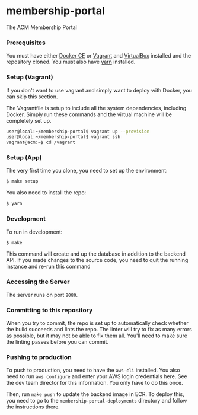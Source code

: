 # membership-portal 

The ACM Membership Portal


### Prerequisites

You must have either [Docker CE](https://docs.docker.com/install/) or [Vagrant](https://www.vagrantup.com/downloads.html) and [VirtualBox](https://www.virtualbox.org/wiki/Downloads) installed and the repository cloned. You must also have [yarn](https://yarnpkg.com/en/) installed.


### Setup (Vagrant)

If you don't want to use vagrant and simply want to deploy with Docker, you can skip this section.

The Vagrantfile is setup to include all the system dependencies, including Docker. Simply run these commands and the virtual machine will be completely set up.

```bash
user@local:~/membership-portal$ vagrant up --provision
user@local:~/membership-portal$ vagrant ssh
vagrant@acm:~$ cd /vagrant
```

### Setup (App)

The very first time you clone, you need to set up the environment:

```bash
$ make setup
```

You also need to install the repo:

```bash
$ yarn
```

### Development

To run in development:

```Bash
$ make
```

This command will create and up the database in addition to the backend API. If you made changes to the source code, you need to quit the running instance and re-run this command

### Accessing the Server

The server runs on port `8080`.

### Committing to this repository

When you try to commit, the repo is set up to automatically check whether the build succeeds and lints the repo. The linter will try to fix as many errors as possible, but it may not be able to fix them all. You'll need to make sure the linting passes before you can commit.

### Pushing to production

To push to production, you need to have the `aws-cli` installed. You also need to run `aws configure` and enter your AWS login credentials here. See the dev team director for this information. You only have to do this once. 

Then, run `make push` to update the backend image in ECR. To deploy this, you need to go to the `membership-portal-deployments` directory and follow the instructions there.

